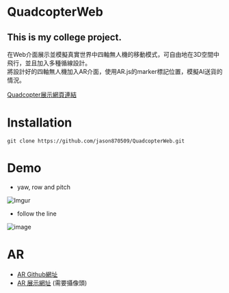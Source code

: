 # QuadcopterWeb

## This is my college project.

在Web介面展示並模擬真實世界中四軸無人機的移動模式，可自由地在3D空間中飛行，並且加入多種循線設計。  
將設計好的四軸無人機加入AR介面，使用AR.js的marker標記位置，模擬AI送貨的情況。

[Quadcopter展示網頁連結](https://jason870509.github.io/QuadcopterWeb/quadcopter.html "link")

# Installation

```
git clone https://github.com/jason870509/QuadcopterWeb.git
```

# Demo

* yaw, row and pitch 

![Imgur](https://github.com/jason870509/QuadcopterWeb/blob/master/others/images/yaw%2C%20row%20and%20pitch.gif)

* follow the line

![image](https://github.com/jason870509/QuadcopterWeb/blob/master/others/images/follow%20the%20line.gif)

# AR

* [AR Github網址](https://github.com/jason870509/QuadcopterAR "link")
* [AR 展示網址](https://jason870509.github.io/QuadcopterAR/AR_copter_final.html "link") (需要攝像頭)
